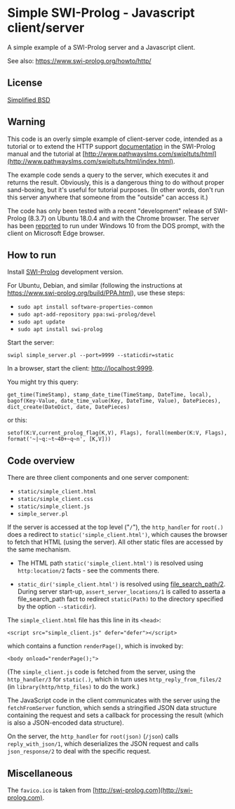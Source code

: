 # Simple SWI-Prolog - Javascript client/server

A simple example of a SWI-Prolog server and a Javascript client.

See also: https://www.swi-prolog.org/howto/http/

## License
[Simplified BSD](LICENSE)

## Warning

This code is an overly simple example of client-server code, intended
as a tutorial or to extend the HTTP support
[documentation](https://www.swi-prolog.org/pldoc/doc_for?object=section(%27packages/http.html%27))
in the SWI-Prolog manual and the tutorial at
[http://www.pathwayslms.com/swipltuts/html](http://www.pathwayslms.com/swipltuts/html/index.html).

The example code sends a query to the server, which executes it and
returns the result. Obviously, this is a dangerous thing to do without
proper sand-boxing, but it's useful for tutorial purposes. (In other
words, don't run this server anywhere that someone from the "outside"
can access it.)

The code has only been tested with a recent "development" release of
SWI-Prolog (8.3.7) on Ubuntu 18.0.4 and with the Chrome browser. The
server has been
[reported](https://swi-prolog.discourse.group/t/simple-prolog-server-with-javascript-client/2898/2)
to run under Windows 10 from the DOS prompt, with the client on
Microsoft Edge browser.

## How to run

Install [SWI-Prolog](http://www.swi-prolog.org/Download.html) development version.

For Ubuntu, Debian, and similar (following the instructions at https://www.swi-prolog.org/build/PPA.html), use these steps:

* `sudo apt install software-properties-common`
* `sudo apt-add-repository ppa:swi-prolog/devel`
* `sudo apt update`
* `sudo apt install swi-prolog`

Start the server:

    swipl simple_server.pl --port=9999 --staticdir=static

In a browser, start the client: [http://localhost:9999](http://localhost:9999).

You might try this query:

    get_time(TimeStamp), stamp_date_time(TimeStamp, DateTime, local), bagof(Key-Value, date_time_value(Key, DateTime, Value), DatePieces), dict_create(DateDict, date, DatePieces)

or this:

    setof(K:V,current_prolog_flag(K,V), Flags), forall(member(K:V, Flags), format('~|~q:~t~40+~q~n', [K,V]))

## Code overview

There are three client components and one server component:

* `static/simple_client.html`
* `static/simple_client.css`
* `static/simple_client.js`
* `simple_server.pl`

If the server is accessed at the top level ("`/`"), the `http_handler`
for `root(.)` does a redirect to `static('simple_client.html')`, which
causes the browser to fetch that HTML (using the server). All other
static files are accessed by the same mechanism.

*  The HTML path `static('simple_client.html')` is resolved
   using `http:location/2` facts - see the comments there.

*  `static_dir('simple_client.html')` is resolved using
   [file_search_path/2](https://www.swi-prolog.org/pldoc/man?predicate=file_search_path/2).
   During server start-up, `assert_server_locations/1` is called
   to asserta a file_search_path fact to redirect `static(Path)` to
   the directory specified by the option `--staticdir`).

The `simple_client.html` file has this line in its `<head>`:

    <script src="simple_client.js" defer="defer"></script>

which contains a function `renderPage()`, which is invoked by:


    <body onload="renderPage();">

(The `simple_client.js` code is fetched from the server, using the
`http_handler/3` for `static(.)`, which in turn uses
`http_reply_from_files/2` (in `library(http/http_files)` to do the
work.)

The JavaScript code in the client communicates with the server using
the `fetchFromServer` function, which sends a stringified JSON data
structure containing the request and sets a callback for processing
the result (which is also a JSON-encoded data structure).

On the server, the `http_handler` for `root(json)` (`/json`) calls
`reply_with_json/1`, which deserializes the JSON request and calls
`json_response/2` to deal with the specific request.


## Miscellaneous

The `favico.ico` is taken from [http://swi-prolog.com](http://swi-prolog.com).
